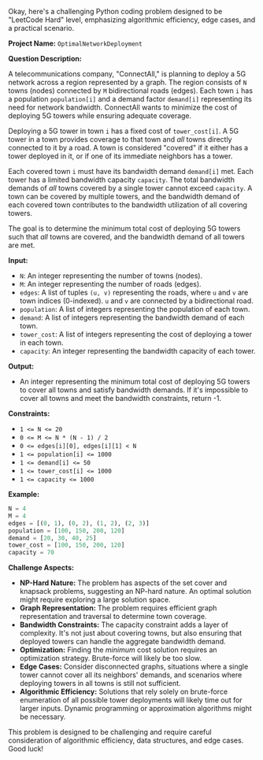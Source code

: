 Okay, here's a challenging Python coding problem designed to be "LeetCode Hard" level, emphasizing algorithmic efficiency, edge cases, and a practical scenario.

**Project Name:** `OptimalNetworkDeployment`

**Question Description:**

A telecommunications company, "ConnectAll," is planning to deploy a 5G network across a region represented by a graph. The region consists of `N` towns (nodes) connected by `M` bidirectional roads (edges).  Each town `i` has a population `population[i]` and a demand factor `demand[i]` representing its need for network bandwidth. ConnectAll wants to minimize the cost of deploying 5G towers while ensuring adequate coverage.

Deploying a 5G tower in town `i` has a fixed cost of `tower_cost[i]`.  A 5G tower in a town provides coverage to that town and *all* towns directly connected to it by a road. A town is considered "covered" if it either has a tower deployed in it, or if one of its immediate neighbors has a tower.

Each covered town `i` must have its bandwidth demand `demand[i]` met. Each tower has a limited bandwidth capacity `capacity`. The total bandwidth demands of *all* towns covered by a single tower cannot exceed `capacity`. A town can be covered by multiple towers, and the bandwidth demand of each covered town contributes to the bandwidth utilization of all covering towers.

The goal is to determine the minimum total cost of deploying 5G towers such that *all* towns are covered, and the bandwidth demand of all towers are met.

**Input:**

*   `N`: An integer representing the number of towns (nodes).
*   `M`: An integer representing the number of roads (edges).
*   `edges`: A list of tuples `(u, v)` representing the roads, where `u` and `v` are town indices (0-indexed).  `u` and `v` are connected by a bidirectional road.
*   `population`: A list of integers representing the population of each town.
*   `demand`: A list of integers representing the bandwidth demand of each town.
*   `tower_cost`: A list of integers representing the cost of deploying a tower in each town.
*   `capacity`: An integer representing the bandwidth capacity of each tower.

**Output:**

*   An integer representing the minimum total cost of deploying 5G towers to cover all towns and satisfy bandwidth demands. If it's impossible to cover all towns and meet the bandwidth constraints, return -1.

**Constraints:**

*   `1 <= N <= 20`
*   `0 <= M <= N * (N - 1) / 2`
*   `0 <= edges[i][0], edges[i][1] < N`
*   `1 <= population[i] <= 1000`
*   `1 <= demand[i] <= 50`
*   `1 <= tower_cost[i] <= 1000`
*   `1 <= capacity <= 1000`

**Example:**

```python
N = 4
M = 4
edges = [(0, 1), (0, 2), (1, 2), (2, 3)]
population = [100, 150, 200, 120]
demand = [20, 30, 40, 25]
tower_cost = [100, 150, 200, 120]
capacity = 70
```

**Challenge Aspects:**

*   **NP-Hard Nature:** The problem has aspects of the set cover and knapsack problems, suggesting an NP-hard nature.  An optimal solution might require exploring a large solution space.
*   **Graph Representation:**  The problem requires efficient graph representation and traversal to determine town coverage.
*   **Bandwidth Constraints:** The capacity constraint adds a layer of complexity. It's not just about covering towns, but also ensuring that deployed towers can handle the aggregate bandwidth demand.
*   **Optimization:** Finding the *minimum* cost solution requires an optimization strategy.  Brute-force will likely be too slow.
*   **Edge Cases:**  Consider disconnected graphs, situations where a single tower cannot cover all its neighbors' demands, and scenarios where deploying towers in all towns is still not sufficient.
*   **Algorithmic Efficiency:**  Solutions that rely solely on brute-force enumeration of all possible tower deployments will likely time out for larger inputs. Dynamic programming or approximation algorithms might be necessary.

This problem is designed to be challenging and require careful consideration of algorithmic efficiency, data structures, and edge cases. Good luck!
